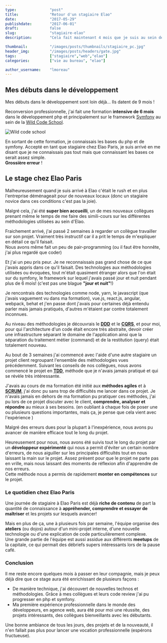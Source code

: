 ```yaml
---
type:               "post"
title:              "Retour d'un stagiaire Elao"
date:               "2017-05-29"
publishdate:        "2017-06-01"
draft:              false
slug:               "stagiaire-elao"
description:        "Cela fait maintenant 4 mois que je suis au sein de la tribu Elao Paris et je pense qu'il est intéressant de prendre un peu de recul sur les mois écoulés"

thumbnail:          "/images/posts/thumbnails/stagiaire_pc.jpg"
header_img:         "/images/posts/headers/gate.jpg"
tags:               ["stagiaire","web","elao"]
categories:         ["vie au bureau", "elao"]

author_username:    "lmoreau"
---
```


## Mes débuts dans le développement 

Mes débuts dans le développement sont loin déjà... Ils datent de 9 mois !  

Reconversion professionnelle, j'ai fait une formation **intensive de 6 mois** dans le développement php et principalement sur le framework [Symfony](https://symfony.com/)
au sein de la [Wild Code School](https://wildcodeschool.fr/).  

![Wild code school](https://img.scoop.it/CMCMxePYs9vcIb8J5hH57zl72eJkfbmt4t8yenImKBVvK0kTmF0xjctABnaLJIm9)

En sortant de cette formation, je connaissais les bases du php et de symfony. Accepté en tant que stagiaire chez Elao Paris, je suis arrivé en me disant que je ne connaissais pas tout mais que connaissant les bases ce serait assez simple.  
**Grossière erreur** !

## Le stage chez Elao Paris

Malheureusement quand je suis arrivé à Elao c'était le rush et en plus l'entreprise déménageait pour de nouveaux locaux (donc un stagiaire novice dans ces conditions c'est pas la joie).  

Malgré cela, j'ai été **super bien accueilli**, un de mes nouveaux collègues prenant même le temps de me faire des simili-cours sur les différentes méthodologies utilisées au sein d'Elao.

Fraichement arrivé, j'ai passé 2 semaines à regarder un collègue travailler sur son projet. Vraiment très instructif car il a prit le temps de m'expliquer en détail ce qu'il faisait.  
Nous avons même fait un peu de pair-programming (ou il faut être honnête, j'ai plus regardé que coder)

Et j'ai un peu pris peur. Je ne reconnaissais pas grand chose de ce que j'avais appris dans ce qu'il faisait. Des technologies aux méthodologies utilisées ou évoquées, tout m'était quasiment étranger alors que l'on était sur du symfony, le framework sur lequel j'avais passé jour et nuit pendant plus de 6 mois! (c'est pas une blague **"jour et nuit"**!)  

Je rencontrais des technologies comme node, yarn, le javascript (que j'avais vaguement vu dans ma formation), vue.js, react.js, angular, webpack, behat et j'en passe dont j'avais pour certaines déjà entendu parler mais jamais pratiqués, d'autres m'étaient par contre totalement inconnues.  

Au niveau des méthodologies je découvrais le **[DDD](http://blog.infosaurus.fr/public/docs/DDDViteFait.pdf)** et le **[CQRS](http://blog.octo.com/cqrs-larchitecture-aux-deux-visages-partie-1/)**, et pour moi, pour qui l'architecture d'un code était encore très abstraite, devoir créer une infrastructure séparant le domaine de l'application ainsi que la séparation du traitement métier (command) et de la restitution (query) était totalement nouveau.

Au bout de 3 semaines j'ai commencé avec l'aide d'une autre stagiaire un projet client regroupant l'ensemble des méthodologies vues précédemment.
Suivant les conseils de nos collègues, nous avons commencé le projet en **[TDD](http://igm.univ-mlv.fr/~dr/XPOSE2009/TDD/pagesHTML/PresentationTDD.html)**, méthode que je n'avais jamais pratiqué et qui se révèle très intéressante.

J'avais au cours de ma formation été initié aux **méthodes agiles** et à **[SCRUM](https://fr.atlassian.com/agile/scrum)**, j'ai donc pu sans trop de difficultés me lancer dans ce projet.
Je n'avais jamais en dehors de ma formation pu pratiquer ces méthodes, j'ai pu lors de ce projet discuter avec le client, **comprendre, analyser et répondre** au mieux à ses besoins. (en oubliant à chaque fois de poser une ou plusieurs questions importantes, mais ça, je pense que cela vient avec l'expérience )

Malgré des erreurs dues pour la plupart à l'inexpérience, nous avons pu avancer de manière efficace tout le long du projet.  

Heureusement pour nous, nous avons été suivis tout le long du projet par un **développeur expérimenté** qui nous a permit d'éviter un certain nombre d'erreurs, de nous aiguiller sur les principales difficultés tout en nous laissant la main sur le projet.
Assez présent pour que le projet ne parte pas en vrille, mais nous laissant des moments de réflexion afin d'apprendre de nos erreurs.  
Cette méthode nous a permis de rapidement **monter en compétences** sur le projet.

### Le quotidien chez Elao Paris

Une journée de stagiaire à Elao Paris est déjà **riche de contenu** de part la quantité de connaissance à **appréhender, comprendre et essayer de maîtriser** et les projets sur lesquels avancer!

Mais en plus de ça, une à plusieurs fois par semaine, l'équipe organise des **ateliers** (ou dojos) autour d'un mini-projet interne, d'une nouvelle technologie ou d'une explication de code particulièrement complexe.  
Une grande partie de l'équipe est aussi assidue aux différents **meetups** de la capitale, ce qui permait des débriefs supers intéressants lors de la pause café. 

### Conclusion

Il me reste encore quelques mois à passer en leur compagnie, mais je peux déjà dire que ce stage aura été enrichissant de plusieurs façons :  

* De manière technique, j'ai découvert de nouvelles technos et méthodologies. Grâce à mes collègues et leurs code review j'ai pu progresser en php et symfony.  
* Ma première expérience professionnelle dans le monde des développeurs, en agence web, aura été pour moi une réussite, des projets intéressants, des collègues bienveillants avec les débutants.

Une bonne ambiance de tous les jours, des projets et de la nouveauté, il n'en fallait pas plus pour lancer une vocation professionnelle (espérons fructueuse).
